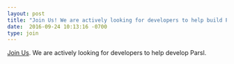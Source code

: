 ```yaml
---
layout: post
title: "Join Us! We are actively looking for developers to help build Parsl"
date:  2016-09-24 10:13:16 -0700
type: join
---
```

[Join Us](/joinus.html). We are actively looking for developers to help develop Parsl.
